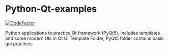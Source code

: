 # Python-Qt-examples
[![CodeFactor](https://www.codefactor.io/repository/github/prx001/python-qt-examples/badge)](https://www.codefactor.io/repository/github/prx001/python-qt-examples)

Python applications to practice Qt framework (PyQt5), includes templates and some modern UIs in Qt UI Template Folder, PyQt5 folder contains basic gui practices

